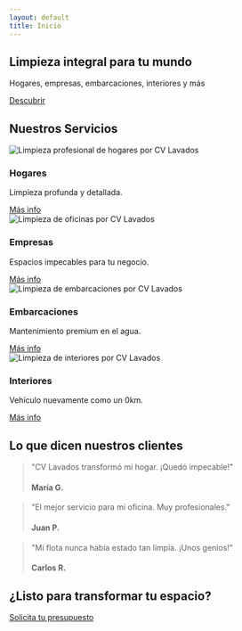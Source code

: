 ```yaml
---
layout: default
title: Inicio
---
```


<section class="hero fade-in-up">
  <h1>Limpieza integral para tu mundo</h1>
  <p>Hogares, empresas, embarcaciones, interiores y más</p>
  <a href="{{ site.domain }}/servicios/">Descubrir</a>
</section>
<section class="services fade-in-up">
  <h2>Nuestros Servicios</h2>
  <div class="service-grid">
    <div class="service-card">
      <img src="{{ site.domain }}/assets/images/home.jpg" alt="Limpieza profesional de hogares por CV Lavados">
      <i class="fas fa-home"></i>
      <h3>Hogares</h3>
      <p>Limpieza profunda y detallada.</p>
      <a href="{{ site.domain }}/servicios/#hogares" class="button">Más info</a>
    </div>
    <div class="service-card">
      <img src="{{ site.domain }}/assets/images/business.jpg" alt="Limpieza de oficinas por CV Lavados">
      <i class="fas fa-building"></i>
      <h3>Empresas</h3>
      <p>Espacios impecables para tu negocio.</p>
      <a href="{{ site.domain }}/servicios/#empresas" class="button">Más info</a>
    </div>
    <div class="service-card">
      <img src="{{ site.domain }}/assets/images/boat.jpg" alt="Limpieza de embarcaciones por CV Lavados">
      <i class="fas fa-ship"></i>
      <h3>Embarcaciones</h3>
      <p>Mantenimiento premium en el agua.</p>
      <a href="{{ site.domain }}/servicios/#embarcaciones" class="button">Más info</a>
    </div>
    <div class="service-card">
      <img src="{{ site.domain }}/assets/images/car.jpg" alt="Limpieza de interiores por CV Lavados">
      <i class="fas fa-car"></i>
      <h3>Interiores</h3>
      <p>Vehículo nuevamente como un 0km.</p>
      <a href="{{ site.domain }}/servicios/#interiores" class="button">Más info</a>
    </div>
  </div>
</section>
<section class="testimonials fade-in-up">
  <h2>Lo que dicen nuestros clientes</h2>
  <div class="testimonial-slider">
    <blockquote>
      <p>"CV Lavados transformó mi hogar. ¡Quedó impecable!"</p>
      <h4>María G.</h4>
    </blockquote>
    <blockquote>
      <p>"El mejor servicio para mi oficina. Muy profesionales."</p>
      <h4>Juan P.</h4>
    </blockquote>
    <blockquote>
      <p>"Mi flota nunca había estado tan limpia. ¡Unos genios!"</p>
      <h4>Carlos R.</h4>
    </blockquote>
  </div>
</section>
<section class="cta-section fade-in-up">
  <h2>¿Listo para transformar tu espacio?</h2>
  <a href="{{ site.domain }}/contacto">Solicita tu presupuesto</a>
</section>

